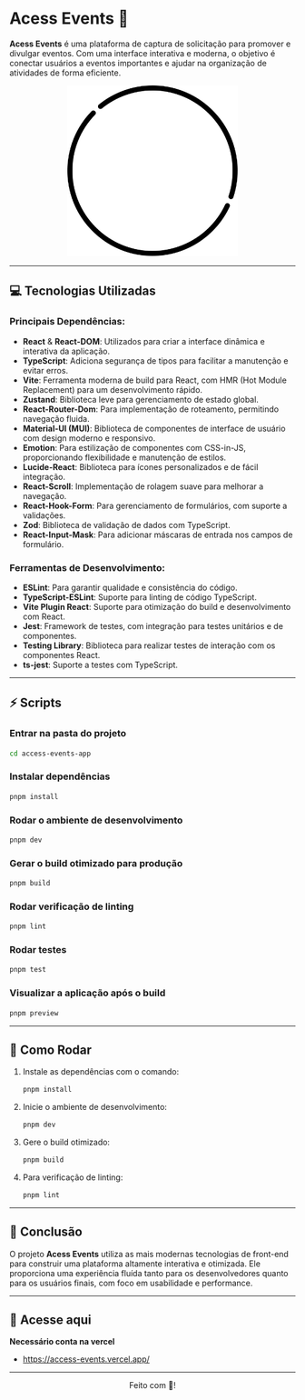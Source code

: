 
# Acess Events 📱

**Acess Events** é uma plataforma de captura de solicitação para promover e divulgar eventos. Com uma interface interativa e moderna, o objetivo é conectar usuários a eventos importantes e ajudar na organização de atividades de forma eficiente.

<div align="center">
  <a href="https://github.com/seu-repositorio">
    <img src="access-events-app/src/assets/circulo.png" width="300px" />
  </a>
</div>

---

## 💻 Tecnologias Utilizadas

### Principais Dependências:

- **React** & **React-DOM**: Utilizados para criar a interface dinâmica e interativa da aplicação.
- **TypeScript**: Adiciona segurança de tipos para facilitar a manutenção e evitar erros.
- **Vite**: Ferramenta moderna de build para React, com HMR (Hot Module Replacement) para um desenvolvimento rápido.
- **Zustand**: Biblioteca leve para gerenciamento de estado global.
- **React-Router-Dom**: Para implementação de roteamento, permitindo navegação fluida.
- **Material-UI (MUI)**: Biblioteca de componentes de interface de usuário com design moderno e responsivo.
- **Emotion**: Para estilização de componentes com CSS-in-JS, proporcionando flexibilidade e manutenção de estilos.
- **Lucide-React**: Biblioteca para ícones personalizados e de fácil integração.
- **React-Scroll**: Implementação de rolagem suave para melhorar a navegação.
- **React-Hook-Form**: Para gerenciamento de formulários, com suporte a validações.
- **Zod**: Biblioteca de validação de dados com TypeScript.
- **React-Input-Mask**: Para adicionar máscaras de entrada nos campos de formulário.

### Ferramentas de Desenvolvimento:

- **ESLint**: Para garantir qualidade e consistência do código.
- **TypeScript-ESLint**: Suporte para linting de código TypeScript.
- **Vite Plugin React**: Suporte para otimização do build e desenvolvimento com React.
- **Jest**: Framework de testes, com integração para testes unitários e de componentes.
- **Testing Library**: Biblioteca para realizar testes de interação com os componentes React.
- **ts-jest**: Suporte a testes com TypeScript.

---

## ⚡ Scripts

### Entrar na pasta do projeto

```zsh
cd access-events-app
```

### Instalar dependências

```zsh
pnpm install
```

### Rodar o ambiente de desenvolvimento

```zsh
pnpm dev
```

### Gerar o build otimizado para produção

```zsh
pnpm build
```

### Rodar verificação de linting

```zsh
pnpm lint
```
### Rodar testes

```zsh
pnpm test
```

### Visualizar a aplicação após o build

```zsh
pnpm preview
```

---

## 🚀 Como Rodar

1. Instale as dependências com o comando:

   ```zsh
   pnpm install
   ```

2. Inicie o ambiente de desenvolvimento:

   ```zsh
   pnpm dev
   ```

3. Gere o build otimizado:

   ```zsh
   pnpm build
   ```

4. Para verificação de linting:

   ```zsh
   pnpm lint
   ```

---



## 🤖 Conclusão

O projeto **Acess Events** utiliza as mais modernas tecnologias de front-end para construir uma plataforma altamente interativa e otimizada. Ele proporciona uma experiência fluída tanto para os desenvolvedores quanto para os usuários finais, com foco em usabilidade e performance.

---

## 📱 Acesse aqui
**Necessário conta na vercel**
- https://access-events.vercel.app/


---

<div align="center">
  <p>Feito com 💙!</p>
</div>
